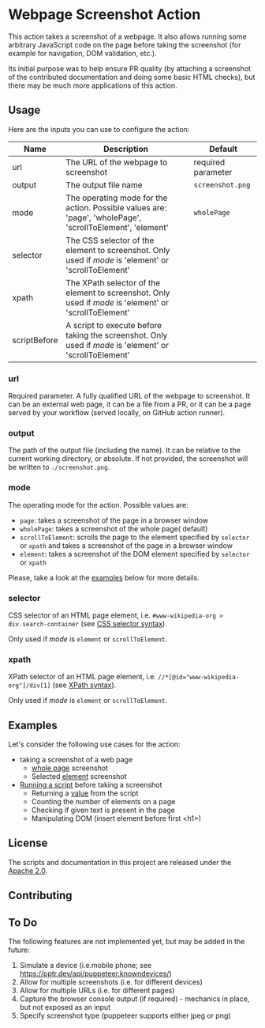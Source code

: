 # Webpage Screenshot Action

This action takes a screenshot of a webpage. 
It also allows running some arbitrary JavaScript code on the 
page before taking the screenshot (for example for navigation, DOM validation, etc.). 

Its initial purpose was to help ensure PR quality
(by  attaching a screenshot of the contributed documentation and doing some basic HTML checks), 
but there may be much more applications of this action. 

## Usage

Here are the inputs you can use to configure the action:

| Name         | Description                                                                                               | Default            |
|--------------|-----------------------------------------------------------------------------------------------------------|--------------------|
| url          | The URL of the webpage to screenshot                                                                      | required parameter |
| output       | The output file name                                                                                      | `screenshot.png`   |
| mode         | The operating mode for the action. Possible values are: 'page', 'wholePage', 'scrollToElement', 'element' | `wholePage`        |
| selector     | The CSS selector of the element to screenshot. Only used if _mode_ is 'element' or 'scrollToElement'      |                    |
| xpath        | The XPath selector of the element to screenshot. Only used if _mode_ is 'element' or 'scrollToElement'    |                    |
| scriptBefore | A script to execute before taking the screenshot. Only used if _mode_ is 'element' or 'scrollToElement'   |                    |

<!--
Not implemented yet:
| width | The width of the screenshot | `1920` |
| height | The height of the screenshot | `1080` |
-->

### url
Required parameter. A fully qualified URL of the webpage to screenshot.
It can be an external web page, it can be a file from a PR, or it can be a page served by your workflow (served locally, on GitHub action runner).

### output
The path of the output file (including the name). It can be relative to the current working directory, or absolute.
If not provided, the screenshot will be written to `./screenshot.png`.

### mode
The operating mode for the action. Possible values are:
- `page`: takes a screenshot of the page in a browser window
- `wholePage`: takes a screenshot of the whole page( default)
- `scrollToElement`: scrolls the page to the element specified by `selector` or `xpath`
   and takes a screenshot of the page in a browser window
- `element`: takes a screenshot of the DOM element specified by `selector` or `xpath`

Please, take a look at the [examples](#examples) below for more details.

### selector
CSS selector of an HTML page element, i.e. `#www-wikipedia-org > div.search-container` (see [CSS selector syntax](https://developer.mozilla.org/en-US/docs/Web/CSS/CSS_Selectors)). 

Only used if _mode_ is `element` or `scrollToElement`.

### xpath
XPath selector of an HTML page element, i.e. `//*[@id="www-wikipedia-org"]/div[1]` (see [XPath syntax](https://developer.mozilla.org/en-US/docs/Web/XPath)).

Only used if _mode_ is `element` or `scrollToElement`.

## Examples
Let's consider the following use cases for the action:
- taking a screenshot of a web page
  - [whole page](#whole-page) screenshot
  - Selected [element](#element) screenshot
- [Running a script](#running-a-script) before taking a screenshot
  - Returning a [value](#returning-a-value) from the script
  - Counting the number of elements on a page
  - Checking if given text is present in the page
  - Manipulating DOM (insert element before first \<h1\>)


## License

The scripts and documentation in this project are released under the [Apache 2.0](LICENSE).

## Contributing

## To Do
The following features are not implemented yet, but may be added in the future:
1. Simulate a device (i.e.mobile phone; see https://pptr.dev/api/puppeteer.knowndevices/)
2. Allow for multiple screenshots (i.e. for different devices)
3. Allow for multiple URLs (i.e. for different pages)
4. Capture the browser console output (if required) - mechanics in place, but not exposed as an input
5. Specify screenshot type (puppeteer supports either jpeg or png)

